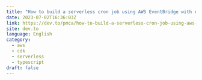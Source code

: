 ```yaml
---
title: "How to build a serverless cron job using AWS EventBridge with AWS CDK"
date: 2023-07-02T16:36:03Z
link: https://dev.to/pmca/how-to-build-a-serverless-cron-job-using-aws-eventbridge-with-aws-cdk-25hd?utm_medium=RSS&utm_source=news.12bit.vn
site: dev.to
language: English
category:
  - aws
  - cdk
  - serverless
  - typescript
draft: false
---
```

